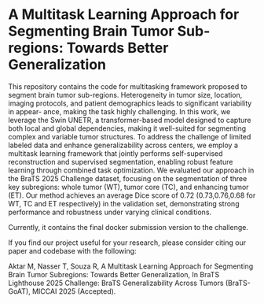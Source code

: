 # A Multitask Learning Approach for Segmenting Brain Tumor Sub-regions: Towards Better Generalization
This repository contains the code for multitasking framework proposed to segment brain tumor sub-regions. Heterogeneity in tumor size, location, imaging protocols, and patient demographics leads to significant variability in appear-
ance, making the task highly challenging. In this work, we leverage the Swin UNETR, a transformer-based model designed to capture both local and global dependencies, making
it well-suited for segmenting complex and variable tumor structures. To address the challenge of limited labeled data and enhance generalizability across centers, we employ a multitask learning framework that jointly
performs self-supervised reconstruction and supervised segmentation, enabling robust feature learning through combined task optimization. We evaluated our approach in the BraTS 2025 Challenge dataset, focusing
on the segmentation of three key subregions: whole tumor (WT), tumor core (TC), and enhancing tumor (ET). Our method achieves an average Dice score of 0.72 (0.73,0.76,0.68 for WT, TC and ET respectively) in the
validation set, demonstrating strong performance and robustness under varying clinical conditions. 


Currently, it contains the final docker submission version to the challenge. 

If you find our project useful for your research, please consider citing our paper and codebase with the following: 

Aktar M, Nasser T, Souza R, A Multitask Learning Approach for Segmenting Brain Tumor Subregions: Towards Better Generalization, In BraTS Lighthouse 2025 Challenge: BraTS Generalizability Across Tumors (BraTS-GoAT), MICCAI 2025 (Accepted).
